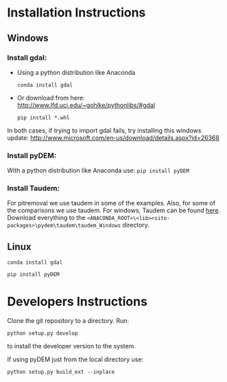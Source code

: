 # Installation Instructions


## Windows

### Install gdal:

* Using a python distribution like Anaconda
   
   ```conda install gdal```
   
* Or download from here: http://www.lfd.uci.edu/~gohlke/pythonlibs/#gdal
   
   ```pip install *.whl```

In both cases, if trying to import gdal fails, try installing this windows
update: http://www.microsoft.com/en-us/download/details.aspx?id=26368

### Install pyDEM:

With a python distribution like Anaconda use:
```pip install pyDEM```

### Install Taudem:

For pitremoval we use taudem in some of the examples. Also, for some of the 
comparisons we use taudem. For windows, Taudem can be found [here](http://svn.mapwindow.org/svnroot/MapWindow4Dev/Bin/Taudem5Exe/).
Download everything to the ```<ANACONDA_ROOT>\<lib><site-packages>\pydem\taudem\taudem_Windows``` directory.

## Linux

```
conda install gdal

pip install pyDEM
```

# Developers Instructions

Clone the git repository to a directory. Run:
```
python setup.py develop
```

to install the developer version to the system. 

If using pyDEM just from the local directory use:

```
python setup.py build_ext --inplace
```